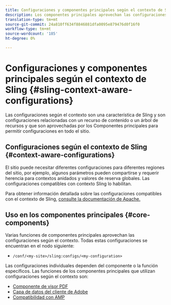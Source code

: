 ```yaml
---
title: Configuraciones y componentes principales según el contexto de Sling
description: Los componentes principales aprovechan las configuraciones de Sling según el contexto para determinadas funciones
translation-type: tm+mt
source-git-commit: 24a810ff634f8846881dfa0095e879476d0f16f0
workflow-type: tm+mt
source-wordcount: '185'
ht-degree: 0%

---
```



# Configuraciones y componentes principales según el contexto de Sling {#sling-context-aware-configurations}

Las configuraciones según el contexto son una característica de Sling y son configuraciones relacionadas con un recurso de contenido o un árbol de recursos y que son aprovechadas por los Componentes principales para permitir configuraciones en todo el sitio.

## Configuraciones según el contexto de Sling {#context-aware-configurations}

El sitio puede necesitar diferentes configuraciones para diferentes regiones del sitio, por ejemplo, algunos parámetros pueden compartirse y requerir herencia para contextos anidados y valores de reserva globales. Las configuraciones compatibles con contexto Sling lo habilitan.

Para obtener información detallada sobre las configuraciones compatibles con el contexto de Sling, [consulte la documentación de Apache.](https://sling.apache.org/documentation/bundles/context-aware-configuration/context-aware-configuration.html)

## Uso en los componentes principales {#core-components}

Varias funciones de componentes principales aprovechan las configuraciones según el contexto. Todas estas configuraciones se encuentran en el nodo siguiente:

* `/conf/<my-site>/sling:configs/<my-configuration>`

Las configuraciones individuales dependen del componente o la función específicos. Las funciones de los componentes principales que utilizan configuraciones según el contexto son:

* [Componente de visor PDF](https://github.com/adobe/aem-core-wcm-components/tree/master/content/src/content/jcr_root/apps/core/wcm/components/pdfviewer/v1/pdfviewer#context-aware-config)
* [Capa de datos del cliente de Adobe](/help/developing/data-layer/overview.md#installation-activation)
* [Compatibilidad con AMP](https://github.com/adobe/aem-core-wcm-components/tree/master/extensions/amp)
